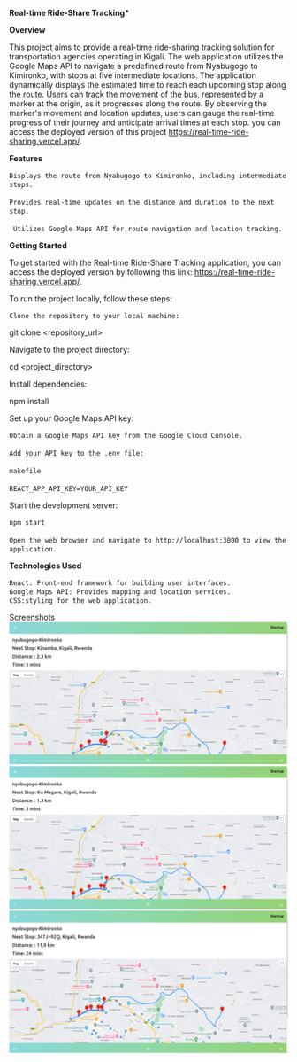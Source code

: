 **Real-time Ride-Share Tracking\***

**Overview**

This project aims to provide a real-time ride-sharing tracking solution for transportation agencies operating in Kigali. The web application utilizes the Google Maps API to navigate a predefined route from Nyabugogo to Kimironko, with stops at five intermediate locations. The application dynamically displays the estimated time to reach each upcoming stop along the route. Users can track the movement of the bus, represented by a marker at the origin, as it progresses along the route. By observing the marker's movement and location updates, users can gauge the real-time progress of their journey and anticipate arrival times at each stop. you can access the deployed version of this project https://real-time-ride-sharing.vercel.app/.

**Features**

    Displays the route from Nyabugogo to Kimironko, including intermediate stops.

    Provides real-time updates on the distance and duration to the next stop.

     Utilizes Google Maps API for route navigation and location tracking.

**Getting Started**

To get started with the Real-time Ride-Share Tracking application, you can access the deployed version by following this link: https://real-time-ride-sharing.vercel.app/.

To run the project locally, follow these steps:

    Clone the repository to your local machine:

git clone <repository_url>

Navigate to the project directory:

cd <project_directory>

Install dependencies:

npm install

Set up your Google Maps API key:

    Obtain a Google Maps API key from the Google Cloud Console.

    Add your API key to the .env file:

    makefile

    REACT_APP_API_KEY=YOUR_API_KEY

Start the development server:

    npm start

    Open the web browser and navigate to http://localhost:3000 to view the application.

**Technologies Used**

    React: Front-end framework for building user interfaces.
    Google Maps API: Provides mapping and location services.
    CSS:styling for the web application.

Screenshots
![alt text](image-2.png)
![alt text](image-1.png)
![alt text](image.png)
